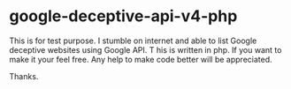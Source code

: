 # google-deceptive-api-v4-php
This is for test purpose. I stumble on internet and able to list Google deceptive websites using Google API. T
his is written in php. If you want to make it your feel free. Any help to make code better will be appreciated. 

Thanks.
